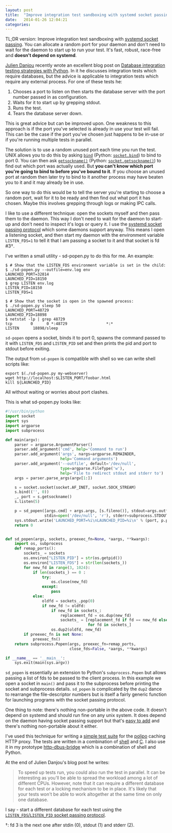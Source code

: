 ```yaml
---
layout: post
title:  "Improve integration test sandboxing with systemd socket passing"
date:   2014-01-26 12:04:21
categories:
---
```


TL;DR version: Improve integration test sandboxing with [systemd socket passing](http://0pointer.de/public/systemd-man/sd_listen_fds.html).  You can allocate a random port for your daemon and don't need to wait for the daemon to start up to run your test.  It's fast, robust, race-free and **doesn't depend on systemd**.

[Julien Danjou](http://julien.danjou.info) recently wrote an excellent blog post on [Database integration testing strategies with Python](http://julien.danjou.info/blog/2014/db-integration-testing-strategies-python).    In it he discusses integration tests which require databases, but the advice is applicable to integration tests which require any external process.  For one of these tests he:

1. Chooses a port to listen on then starts the database server with the port number passed in as configuration.
2. Waits for it to start up by grepping stdout.
3. Runs the test.
4. Tears the database server down.

This is great advice but can be improved upon.  One weakness to this approach is if the port you've selected is already in use your test will fail.  This can be the case if the port you've chosen just happens to be in-use or if you're running multiple tests in parallel.

The solution is to use a random unused port each time you run the test.  UNIX allows you to do this by asking [`bind`](http://linux.die.net/man/2/bind) (Python: [`socket.bind`](http://docs.python.org/2/library/socket.html#socket.socket.bind)) to bind to port 0.  You can then ask [`getsockname()`](http://linux.die.net/man/2/getsockname) (Python: [`socket.getsockname()`](http://docs.python.org/2/library/socket.html#socket.socket.getsockname)) to find out which port was actually used.  But **you can't know which port you're going to bind to before you've bound to it**.  If you choose an unused port at random then later try to bind to it another process may have beaten you to it and it may already be in use.

So one way to do this would be to tell the server you're starting to choose a random port, wait for it to be ready and then find out what port it has chosen.  Maybe this involves grepping through logs or making IPC calls.

I like to use a different technique: open the sockets myself and then pass them to the daemon.  This way I don't need to wait for the daemon to start-up and don't need to inspect it's logs or query it.  I use the [systemd socket passing protocol](http://0pointer.de/public/systemd-man/sd_listen_fds.html) which some daemons support anyway.  This means I open a listening socket, and then start my daemon with the environment variable `LISTEN_FDS=1` to tell it that I am passing a socket to it and that socket is fd #3†.

I've written a small utility - sd-popen.py to do this for me.  An example:

    $ # Show that the LISTEN_FDS environment variable is set in the child:
    $ ./sd-popen.py --outfile=env.log env
    LAUNCHED_PORT=32814
    LAUNCHED_PID=18150
    $ grep LISTEN env.log
    LISTEN_PID=18150
    LISTEN_FDS=1

    $ # Show that the socket is open in the spawned process:
    $ ./sd-popen.py sleep 50
    LAUNCHED_PORT=48729
    LAUNCHED_PID=18898
    $ netstat -lp | grep 48729
    tcp        0      0 *:48729                 *:*                     LISTEN      18898/sleep     

`sd-popen` opens a socket, binds it to port 0, spawns the command passed to it with `LISTEN_FDS` and `LISTEN_PID` set and then prints the pid and port to stdout before exiting.

The output from `sd-popen` is compatible with shell so we can write shell scripts like:

    export $(./sd-popen.py my-webserver)
    wget http://localhost:$LISTEN_PORT/foobar.html
    kill ${LAUNCHED_PID}

All without waiting or worries about port clashes.

This is what sd-popen.py looks like:

```python
#!/usr/bin/python
import socket
import sys
import argparse
import subprocess

def main(argv):
    parser = argparse.ArgumentParser()
    parser.add_argument('cmd', help='Command to run')
    parser.add_argument('args', nargs=argparse.REMAINDER,
                        help='Command arguments')
    parser.add_argument('--outfile', default='/dev/null',
                        type=argparse.FileType('w'),
                        help='File to redirect stdout and stderr to')
    args = parser.parse_args(argv[1:])

    s = socket.socket(socket.AF_INET, socket.SOCK_STREAM)
    s.bind(('', 0))
    _, port = s.getsockname()
    s.listen(5)

    p = sd_popen([args.cmd] + args.args, [s.fileno()], stdout=args.outfile,
                 stdin=open('/dev/null', 'r'), stderr=subprocess.STDOUT)
    sys.stdout.write('LAUNCHED_PORT=%i\nLAUNCHED_PID=%i\n' % (port, p.pid))
    return 0


def sd_popen(args, sockets, preexec_fn=None, *aargs, **kwargs):
    import os, subprocess
    def remap_ports():
        sockets_ = sockets
        os.environ["LISTEN_PID"] = str(os.getpid())
        os.environ["LISTEN_FDS"] = str(len(sockets_))
        for new_fd in range(3, 1024):
            if len(sockets_) == 0 :
                try:
                    os.close(new_fd)
                except:
                    pass
            else:
                oldfd = sockets_.pop(0)
                if new_fd != oldfd:
                    if new_fd in sockets_:
                        replacement_fd = os.dup(new_fd)
                        sockets_ = [replacement_fd if fd == new_fd else fd
                                    for fd in sockets_]
                    os.dup2(oldfd, new_fd)
        if preexec_fn is not None:
            preexec_fn()
    return subprocess.Popen(args, preexec_fn=remap_ports,
                            close_fds=False, *aargs, **kwargs)

if __name__ == '__main__':
    sys.exit(main(sys.argv))
```

`sd_popen` is essentially an extension to Python's `subprocess.Popen` but allows passing a list of fds to be passed to the client process.  In this example we open a socket in `main()` and pass it to the subprocess before printing the socket and subprocess details.  `sd_popen` is complicated by the `dup2` dance to rearrange the file-descriptor numbers but is itself a fairly generic function for launching programs with the socket passing protocol.

One thing to note: there's nothing non-portable in the above code.  It doesn't depend on systemd and should run fine on any unix system.  It does depend on the daemon having socket passing support but that's [easy to add](http://0pointer.de/blog/projects/socket-activation.html) and there's nothing non-portable about it either.

I've used this technique for writing a [simple test suite](https://github.com/jech/polipo/pull/8) for the [polipo](http://www.pps.univ-paris-diderot.fr/~jch/software/polipo/) caching HTTP proxy.  The tests are written in a combination of [shell](https://github.com/wmanley/polipo/blob/b2db672cc3ceead0d32b38bd1ed536163cc26bd8/test/run-test.sh) and [C](https://github.com/wmanley/polipo/blob/b2db672cc3ceead0d32b38bd1ed536163cc26bd8/test/sd-launch.c).  I also use it in my prototype [http-dbus-bridge](https://github.com/wmanley/http-dbus-bridge/blob/master/test.sh) which is a combination of shell and Python.

At the end of Julien Danjou's blog post he writes:

> To speed up tests run, you could also run the test in parallel. It can be interesting as you'll be able to spread the workload among a lot of different CPUs. However, note that it can require a different database for each test or a locking mechanism to be in place. It's likely that your tests won't be able to work altogether at the same time on only one database.

I say - start a different database for each test using the [`LISTEN_FDS`/`LISTEN_PID` socket passing protocol](http://0pointer.de/public/systemd-man/sd_listen_fds.html).

†: fd 3 is the next one after stdin (0), stdout (1) and stderr (2).
